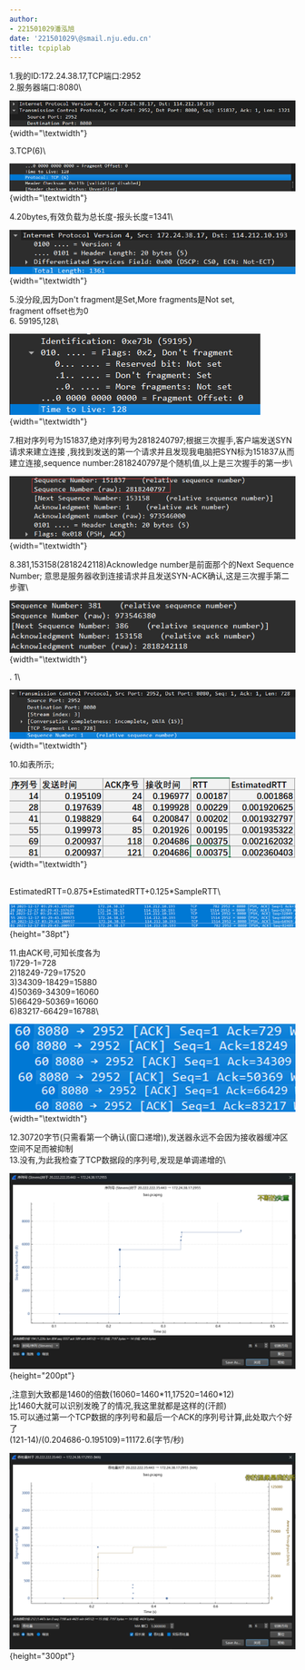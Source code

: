 ```yaml
---
author:
- 221501029潘泓旭
date: '221501029\@smail.nju.edu.cn'
title: tcpiplab
---
```


1.我的ID:172.24.38.17,TCP端口:2952\
2.服务器端口:8080\

![image](pic2/p1.png){width="\\textwidth"}

3.TCP(6)\

![image](pic2/p2.png){width="\\textwidth"}

4.20bytes,有效负载为总长度-报头长度=1341\

![image](pic2/p3.png){width="\\textwidth"}

5.没分段,因为Don't fragment是Set,More fragments是Not set,\
fragment offset也为0\
6. 59195,128\

![image](pic2/p5.png){width="\\textwidth"}

7.相对序列号为151837,绝对序列号为2818240797;根据三次握手,客户端发送SYN请求来建立连接
,我找到发送的第一个请求并且发现我电脑把SYN标为151837从而建立连接,sequence
number:2818240797是个随机值,以上是三次握手的第一步\

![image](pic2/p6.png){width="\\textwidth"}

8.381,153158(2818242118)Acknowledge number是前面那个的Next Sequence
Number;
意思是服务器收到连接请求并且发送SYN-ACK确认,这是三次握手第二步骤\

![image](pic2/p7.png){width="\\textwidth"}

. 1\

![image](pic2/p8.png){width="\\textwidth"}

10.如表所示;

![image](pic2/RTT.png){width="\\textwidth"}

\
EstimatedRTT=0.875\*EstimatedRTT+0.125\*SampleRTT\

![image](pic2/1.0.png){height="38pt"}

11.由ACK号,可知长度各为\
1)729-1=728\
2)18249-729=17520\
3)34309-18429=15880\
4)50369-34309=16060\
5)66429-50369=16060\
6)83217-66429=16788\

![image](pic2/len.png){width="\\textwidth"}

12.30720字节(只需看第一个确认(窗口递增)),发送器永远不会因为接收器缓冲区空间不足而被抑制\
13.没有,为此我检查了TCP数据段的序列号,发现是单调递增的\

![image](pic2/seq.png){height="200pt"}

,注意到大致都是1460的倍数(16060=1460\*11,17520=1460\*12)\
比1460大就可以识别发晚了的情况,我这里就都是这样的(汗颜)\
15.可以通过第一个TCP数据的序列号和最后一个ACK的序列号计算,此处取六个好了\
(121-14)/(0.204686-0.195109)=11172.6(字节/秒)

![image](pic2/v.png){height="300pt"}
